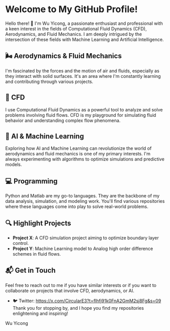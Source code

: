 # Welcome to My GitHub Profile!

Hello there! 👋 I'm Wu Yicong, a passionate enthusiast and professional with a keen interest in the fields of Computational Fluid Dynamics (CFD), Aerodynamics, and Fluid Mechanics. I am deeply intrigued by the intersection of these fields with Machine Learning and Artificial Intelligence.

## 🌬️ Aerodynamics & Fluid Mechanics
I'm fascinated by the forces and the motion of air and fluids, especially as they interact with solid surfaces. It's an area where I'm constantly learning and contributing through various projects.

## 🧮 CFD
I use Computational Fluid Dynamics as a powerful tool to analyze and solve problems involving fluid flows. CFD is my playground for simulating fluid behavior and understanding complex flow phenomena.

## 🤖 AI & Machine Learning
Exploring how AI and Machine Learning can revolutionize the world of aerodynamics and fluid mechanics is one of my primary interests. I'm always experimenting with algorithms to optimize simulations and predictive models.

## 💻 Programming
Python and Matlab are my go-to languages. They are the backbone of my data analysis, simulation, and modeling work. You'll find various repositories where these languages come into play to solve real-world problems.

## 🔍 Highlight Projects
- **Project X**: A CFD simulation project aiming to optimize boundary layer control.
- **Project Y**: Machine Learning model to Analog high order difference schemes in fluid flows.

## 📬 Get in Touch
Feel free to reach out to me if you have similar interests or if you want to collaborate on projects that involve CFD, aerodynamics, or AI.

- 🐦 Twitter: https://x.com/CircularE3?t=flhfj91k0FnA2GmM2sj8Fg&s=09
Thank you for stopping by, and I hope you find my repositories enlightening and inspiring!

Wu Yicong
